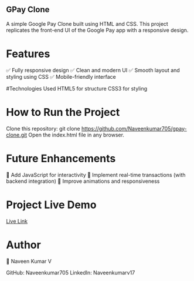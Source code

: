 ## GPay Clone
A simple Google Pay Clone built using HTML and CSS. This project replicates the front-end UI of the Google Pay app with a responsive design.

# Features
✅ Fully responsive design
✅ Clean and modern UI
✅ Smooth layout and styling using CSS
✅ Mobile-friendly interface

#Technologies Used
HTML5 for structure
CSS3 for styling

# How to Run the Project
Clone this repository: git clone https://github.com/Naveenkumar705/gpay-clone.git
Open the index.html file in any browser.

# Future Enhancements
🔹 Add JavaScript for interactivity
🔹 Implement real-time transactions (with backend integration)
🔹 Improve animations and responsiveness

# Project Live Demo
[Live Link](https://naveenkumar705.github.io/Gpay-Clone/)

# Author
👤 Naveen Kumar V

GitHub: Naveenkumar705
LinkedIn: Naveenkumarv17
